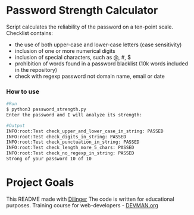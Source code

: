 # Password Strength Calculator

Script calculates the reliability of the password on a ten-point scale. Checklist contains:
* the use of both upper-case and lower-case letters (case sensitivity)
* inclusion of one or more numerical digits
* inclusion of special characters, such as @, #, $
* prohibition of words found in a password blacklist (10k words included in the repository)
* check with regexp password not domain name, email or date

### How to use
```bash
#Run
$ python3 password_strength.py
Enter the password and I will analyze its strength:
```
```bash
#Output
INFO:root:Test check_upper_and_lower_case_in_string: PASSED
INFO:root:Test check_digits_in_string: PASSED
INFO:root:Test check_punctuation_in_string: PASSED
INFO:root:Test check_length_more_5_chars: PASSED
INFO:root:Test check_no_regexp_in_string: PASSED
Strong of your password 10 of 10
```

# Project Goals

This README made with [Dilinger](http://dillinger.io/)
The code is written for educational purposes. Training course for web-developers - [DEVMAN.org](https://devman.org)
